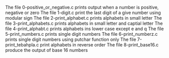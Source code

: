 The file 0-positive_or_negative.c prints output when a number is positive, negative or zero
The file 1-digit.c print the last digit of a give number using modular sign
The file 2-print_alphabet.c prints alphabets in small letter
The file 3-print_alphabets.c prints alphabets in small letter and captial letter 
The file 4-print_alphabt.c prints alphabets ins lower case except e and q
The file 5-print_numbers.c prints single digit numbers
The file 6-print_numberz.c prints single digit numbers using putchar function only
The file 7-print_tebahpla.c print alphabets in reverse order
The file 8-print_base16.c produce the output of base 16 numbers
